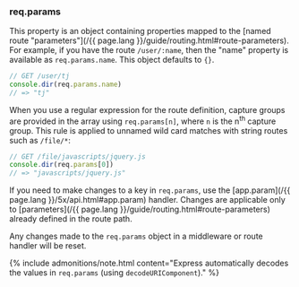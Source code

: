 <h3 id='req.params'>req.params</h3>

This property is an object containing properties mapped to the [named route "parameters"](/{{ page.lang }}/guide/routing.html#route-parameters). For example, if you have the route `/user/:name`, then the "name" property is available as `req.params.name`. This object defaults to `{}`.

```js
// GET /user/tj
console.dir(req.params.name)
// => "tj"
```

When you use a regular expression for the route definition, capture groups are provided in the array using `req.params[n]`, where `n` is the n<sup>th</sup> capture group. This rule is applied to unnamed wild card matches with string routes such as `/file/*`:

```js
// GET /file/javascripts/jquery.js
console.dir(req.params[0])
// => "javascripts/jquery.js"
```

If you need to make changes to a key in `req.params`, use the [app.param](/{{ page.lang }}/5x/api.html#app.param) handler. Changes are applicable only to [parameters](/{{ page.lang }}/guide/routing.html#route-parameters) already defined in the route path.

Any changes made to the `req.params` object in a middleware or route handler will be reset.

{% include admonitions/note.html content="Express automatically decodes the values in `req.params` (using `decodeURIComponent`)." %}